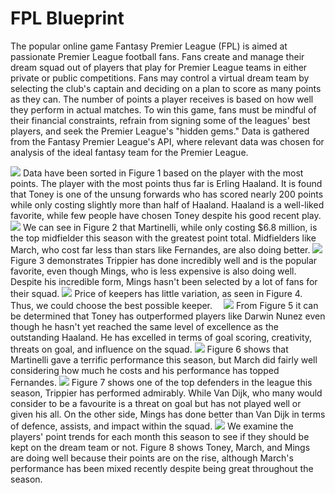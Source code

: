 # FPL Blueprint

The popular online game Fantasy Premier League (FPL) is aimed at passionate Premier League football fans. Fans create and manage their dream squad out of players that play for Premier League teams in either private or public competitions. Fans may control a virtual dream team by selecting the club's captain and deciding on a plan to score as many points as they can. The number of points a player receives is based on how well they perform in actual matches. To win this game, fans must be mindful of their financial constraints, refrain from signing some of the leagues' best players, and seek the Premier League's "hidden gems."
Data is gathered from the Fantasy Premier League's API, where relevant data was chosen for analysis of the ideal fantasy team for the Premier League.

<img src="ext/bar1.png">
Data have been sorted in Figure 1 based on the player with the most points. The player with the most points thus far is Erling Haaland. It is found that Toney is one of the unsung forwards who has scored nearly 200 points while only costing slightly more than half of Haaland. Haaland is a well-liked favorite, while few people have chosen Toney despite his good recent play. 

<img src="ext/bar2.png">
We can see in Figure 2 that Martinelli, while only costing $6.8 million, is the top midfielder this season with the greatest point total. Midfielders like March, who cost far less than stars like Fernandes, are also doing better. 
 
<img src="ext/bar3.png">
Figure 3 demonstrates Trippier has done incredibly well and is the popular favorite, even though Mings, who is less expensive is also doing well. Despite his incredible form, Mings hasn't been selected by a lot of fans for their squad.


<img src="ext/bar4.png">
Price of keepers has little variation, as seen in Figure 4. Thus, we could choose the best possible keeper. 

<img src="ext/radar1.png">
From Figure 5 it can be determined that Toney has outperformed players like Darwin Nunez even though he hasn't yet reached the same level of excellence as the outstanding Haaland. He has excelled in terms of goal scoring, creativity, threats on goal, and influence on the squad.

<img src="ext/radar2.png"> 
Figure 6 shows that Martinelli gave a terrific performance this season, but March did fairly well considering how much he costs and his performance has topped Fernandes.

<img src="ext/radar3.png">
Figure 7 shows one of the top defenders in the league this season, Trippier has performed admirably. While Van Dijk, who many would consider to be a favourite is a threat on goal but has not played well or given his all. On the other side, Mings has done better than Van Dijk in terms of defence, assists, and impact within the squad.

<img src="ext/line.png">
We examine the players' point trends for each month this season to see if they should be kept on the dream team or not. Figure 8 shows Toney, March, and Mings are doing well because their points are on the rise, although March's performance has been mixed recently despite being great throughout the season.
